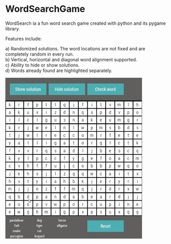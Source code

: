 # WordSearchGame

WordSearch ia a fun word search game created with python and its pygame library. <br>

Features include:

a) Randomized solutions. The word locations are not fixed and are completely random in every run. <br>
b) Vertical, horizontal and diagonal word alignment supported.<br>
c) Ability to hide or show solutions.<br>
d) Words already found are highlighted separately.<br>

![](wordsearcher.gif)



